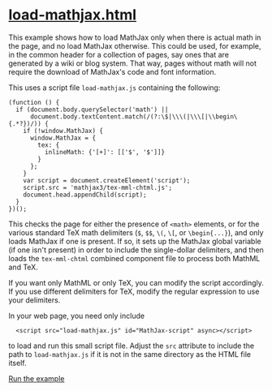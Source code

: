 # [load-mathjax.html](https://mathjax.github.io/MathJax-demos-web/load-mathjax.html)

This example shows how to load MathJax only when there is actual math in the page, and no load MathJax otherwise.  This could be used, for example, in the common header for a collection of pages, say ones that are generated by a wiki or blog system.  That way, pages without math will not require the download of MathJax's code and font information.

This uses a script file `load-mathjax.js` containing the following:

```
(function () {
  if (document.body.querySelector('math') ||
      document.body.textContent.match(/(?:\$|\\\(|\\\[|\\begin\{.*?})/)) {
    if (!window.MathJax) {
      window.MathJax = {
        tex: {
          inlineMath: {'[+]': [['$', '$']]}
        }
      };
    }
    var script = document.createElement('script');
    script.src = 'mathjax3/tex-mml-chtml.js';
    document.head.appendChild(script);
  }
})();
```

This checks the page for either the presence of `<math>` elements, or for the various standard TeX math delimiters (`$`, `$$`, `\(`, `\[`, or `\begin{...}`), and only loads MathJax if one is present.  If so, it sets up the MathJax global variable (if one isn't present) in order to include the single-dollar delimiters, and then loads the `tex-mml-chtml` combined component file to process both MathML and TeX.

If you want only MathML or only TeX, you can modify the script accordingly.  If you use different delimiters for TeX, modify the regular expression to use your delimiters.

In your web page, you need only include

```
  <script src="load-mathjax.js" id="MathJax-script" async></script>
```

to load and run this small script file.  Adjust the `src` attribute to include the path to `load-mathjax.js` if it is not in the same directory as the HTML file itself.

[Run the example](https://mathjax.github.io/MathJax-demos-web/load-mathjax.html)
